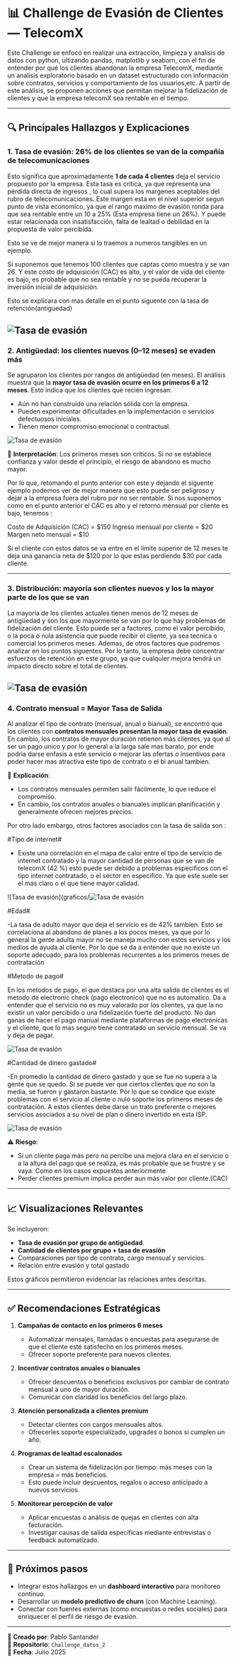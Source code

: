 # 📊 Challenge de Evasión de Clientes — TelecomX

Este Challenge se enfocó en realizar una extracción, limpieza y analisis de datos con python, ultizando pandas, matplotlib y seaborn, con el fin de entender por qué los clientes abandonan la empresa TelecomX, mediante un analisis exploratorio basado en un dataset estructurado con información sobre contratos, servicios y comportamiento de los usuarios,etc. A partir de este análisis, se proponen acciones que permitan mejorar la fidelización de clientes y que la empresa telecomX sea rentable en el tiempo.

---

## 🔍 Principales Hallazgos y Explicaciones

### 1. **Tasa de evasión: 26% de los clientes se van de la compañia de telecomunicaciones**

Esto significa que aproximadamente **1 de cada 4 clientes** deja el servicio propuesto por la empresa. Esta tasa es crítica, ya que representa una pérdida directa de ingresos , lo cual supera los margenes aceptables del rubro de telecomunicaciones. Este margen esta en el nivel superior segun punto de vista economico, ya que el rango maximo de evasión ronda para que sea rentable entre un 10 a 25% (Esta empresa tiene un 26%). Y puede estar relacionada con insatisfacción, falta de lealtad o debilidad en la propuesta de valor percibida.

Esto se ve de mejor manera si lo traemos a numeros tangibles en un ejemplo.

Si suponemos que tenemos 100 clientes que captas como muestra y se van 26. Y este costo de adquisición (CAC) es alto, y el valor de vida del cliente es bajo, es probable que no sea rentable y no se pueda recuperar la inversión inicial de adquisición. 

Esto se explicara con mas detalle en el punto siguente con la tasa de retención(antiguedad)

![Tasa de evasión](graficos/clientes_evasion.png)
---

### 2. **Antigüedad: los clientes nuevos (0–12 meses) se evaden más**

Se agruparon los clientes por rangos de antigüedad (en meses). El análisis muestra que la **mayor tasa de evasión ocurre en los primeros 6 a 12 meses**. Esto indica que los clientes que recién ingresan:

- Aún no han construido una relación sólida con la empresa.
- Pueden experimentar dificultades en la implementación o servicios defectuosos iniciales.
- Tienen menor compromiso emocional o contractual.
  
![Tasa de evasión](graficos/clientes_evasion_ant_grupo.png)

🔎 **Interpretación**: Los primeros meses son críticos. Si no se establece confianza y valor desde el principio, el riesgo de abandono es mucho mayor.

Por lo que, retomando el punto anterior con este y dejando el siguente ejemplo podemos ver de mejor manera que esto puede ser peligroso y dejar a la empresa fuera del rubro por no ser rentable. Si nos suponemos como en el punto anterior el CAC es alto y el retorno mensual por cliente es bajo, tenemos :

Costo de Adquisición (CAC) = $150
Ingreso mensual por cliente = $20
Margen neto mensual = $10

Si el cliente con estos datos se va entre en el limite superior de 12 meses te deja una ganancia neta de $120 por lo que estas perdiendo $30 por cada cliente.

---

### 3. **Distribución: mayoría son clientes nuevos y los la mayor parte de los que se van**

La mayoría de los clientes actuales tienen menos de 12 meses de antigüedad y son los que mayormente se van por lo que hay problemas de fidelización del cliente. Esto puede ser a factores, como el valor percibido, o la poca o nula asistencia que puede recibir el cliente, ya sea tecnica o comercial los primeros meses. Ademas, de otros factores que podremos analizar en los puntos siguentes. Por lo tanto, la empresa debe concentrar esfuerzos de retención en este grupo, ya que cualquier mejora tendrá un impacto directo sobre el total de clientes.

![Tasa de evasión](graficos/clientes_evasion_ant_cantclientes.png)
---

### 4. **Contrato mensual = Mayor Tasa de Salida**

Al analizar el tipo de contrato (mensual, anual o bianual), se encontró que los clientes con **contratos mensuales presentan la mayor tasa de evasión**. En cambio, los contratos de mayor duración retienen más clientes, ya que al ser un pago unico y por lo general a la larga sale mas barato, por ende podria darse enfasis a este servicio o mejorar las ofertas o insentivos para poder hacer mas atractiva este tipo de contrato o el bi anual tambien.

📌 **Explicación**:
- Los contratos mensuales permiten salir fácilmente, lo que reduce el compromiso.
- En cambio, los contratos anuales o bianuales implican planificación y generalmente ofrecen mejores precios.


Por otro lado embargo, otros factores asociados con la tasa de salida son :

 #Tipo de internet#
 
- Existe una correlación en el mapa de calor entre el tipo de servicio de internet contratado y la mayor cantidad de personas que se van de telecomX (42 %)  esto puede ser debido a problemas especificos con el tipo internet contratado, o el sector en especifico. Ya que este suele ser el mas claro o el que tiene mayor calidad.
  
![Tasa de evasión](graficos/![Tasa de evasión](graficos/clientes_evasion_ant_calor.png)

#Edad#

-La tasa de adulto mayor que deja el servicio es de 42% tambien. Esto se correlaciona al abandono de planes a los pocos meses, ya que por lo general la gente adulta mayor no se maneja mucho con estos servicios y los medios de ayuda al cliente. Por lo que se da a entender que no existe un soporte adecuado, para los problemas recurrentes a los primeros meses de contratación


#Metodo de pago#

En los metodos de pago, el que destaca por una alta salida de clientes es el metodo de electronic check (pago electronico) que no es automatico. Da a entender que el servicio no es muy valorado por los clientes, ya que la no existir un valor percibido o una fidelización fuerte del producto. No dan ganas de hacer el pago manual mediante plataformas de pago electronicas y el cliente, que lo mas seguro tiene contratado un servicio mensual. Se va y deja de pagar.

![Tasa de evasión](graficos/clientes_evasion_tipos.png)

#Cantidad de dinero gastado#

-En promedio la cantidad de dinero gastado y que se fue no supera a la gente que se quedo. Si se puede ver que ciertos clientes que no son la media, se fueron y gastaron bastante. Por lo que se condice que existe problemas con el servicio al cliente o nulo soporte los primeros meses de contrataciòn. A estos clientes debe darse un trato preferente o mejores servicios asociados a su nivel de plan o dinero invertido en esta ISP.

![Tasa de evasión](graficos/clientes_evasion_gasto.png)

⚠️ **Riesgo**:
- Si un cliente paga más pero no percibe una mejora clara en el servicio o a la altura del pago que se realiza, es más probable que se frustre y se vaya. Como en los casos expuestos anteriormente
- Perder clientes premium implica perder aun más valor por cliente.(CAC)

---

## 📈 Visualizaciones Relevantes

Se incluyeron:
- **Tasa de evasión por grupo de antigüedad**.
- **Cantidad de clientes por grupo + tasa de evasión** 
- Comparaciones por tipo de contrato, cargo mensual y servicios.
- Relación entre evasión y total gastado
  

Estos gráficos permitieron evidenciar las relaciones antes descritas.

---

## ✅ Recomendaciones Estratégicas

1. **Campañas de contacto en los primeros 6 meses**
   - Automatizar mensajes, llamadas o encuestas para asegurarse de que el cliente esté satisfecho en los primeros meses.
   - Ofrecer soporte preferente para nuevos clientes.

2. **Incentivar contratos anuales o bianuales**
   - Ofrecer descuentos o beneficios exclusivos por cambiar de contrato mensual a uno de mayor duración.
   - Comunicar con claridad los beneficios del largo plazo.

3. **Atención personalizada a clientes premium**
   - Detectar clientes con cargos mensuales altos.
   - Ofrecerles soporte especializado, upgrades o bonos si cumplen un año.

4. **Programas de lealtad escalonados**
   - Crear un sistema de fidelización por tiempo: más meses con la empresa = más beneficios.
   - Esto puede incluir descuentos, regalos o acceso anticipado a nuevos servicios.

5. **Monitorear percepción de valor**
   - Aplicar encuestas o análisis de quejas en clientes con alta facturación.
   - Investigar causas de salida específicas mediante entrevistas o feedback automatizado.

---

## 📌 Próximos pasos

- Integrar estos hallazgos en un **dashboard interactivo** para monitoreo continuo.
- Desarrollar un **modelo predictivo de churn** (con Machine Learning).
- Conectar con fuentes externas (como encuestas o redes sociales) para enriquecer el perfil de riesgo de evasión.

---

🔧 **Creado por**: Pablo Santander  
📁 **Repositorio**: `Challenge_datos_2`  
📅 **Fecha**: Julio 2025
